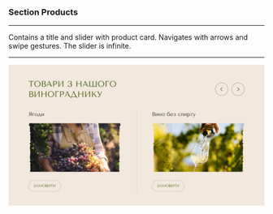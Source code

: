 ### Section Products

<hr>

Contains a title and slider with product card. Navigates with arrows and swipe gestures. The slider is infinite.

<hr>

<img src="/public/images/readme/products.webp" alt="Секція Продукти">
